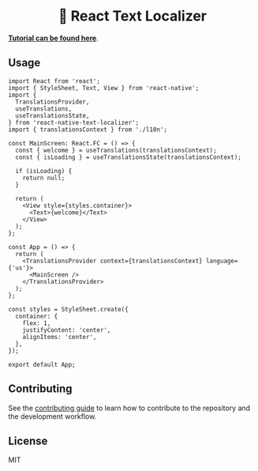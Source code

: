 <h1 align="center">
📖 React Text Localizer
</h1>

[**Tutorial can be found here**](https://enzomanuelmangano.github.io/text-localizer/docs/basic-tutorial/react-native).

## Usage

```tsx
import React from 'react';
import { StyleSheet, Text, View } from 'react-native';
import {
  TranslationsProvider,
  useTranslations,
  useTranslationsState,
} from 'react-native-text-localizer';
import { translationsContext } from './l10n';

const MainScreen: React.FC = () => {
  const { welcome } = useTranslations(translationsContext);
  const { isLoading } = useTranslationsState(translationsContext);

  if (isLoading) {
    return null;
  }

  return (
    <View style={styles.container}>
      <Text>{welcome}</Text>
    </View>
  );
};

const App = () => {
  return (
    <TranslationsProvider context={translationsContext} language={'us'}>
      <MainScreen />
    </TranslationsProvider>
  );
};

const styles = StyleSheet.create({
  container: {
    flex: 1,
    justifyContent: 'center',
    alignItems: 'center',
  },
});

export default App;
```

## Contributing

See the [contributing guide](https://github.com/enzomanuelmangano/text-localizer/blob/main/CONTRIBUTING.md) to learn how to contribute to the repository and the development workflow.

## License

MIT
